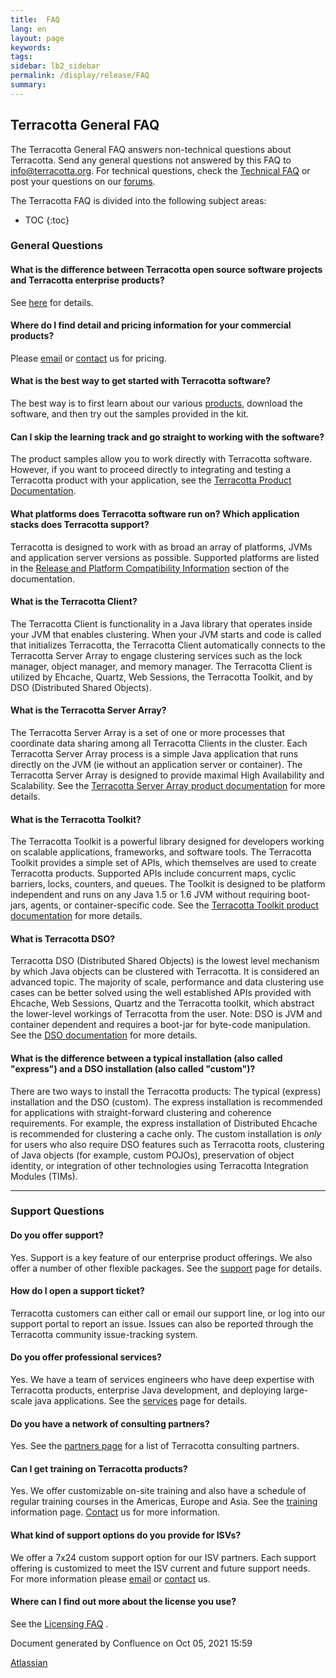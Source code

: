 ```yaml
---
title:  FAQ  
lang: en
layout: page
keywords:
tags:
sidebar: lb2_sidebar
permalink: /display/release/FAQ
summary:
---
```


Terracotta General FAQ
----------------------

The Terracotta General FAQ answers non-technical questions about Terracotta. Send any general questions not answered by this FAQ to info@terracotta.org. For technical questions, check the [Technical FAQ](Technical+FAQ) or post your questions on our [forums](http://forums.terracotta.org).

The Terracotta FAQ is divided into the following subject areas:

* TOC
{:toc}

### General Questions

#### What is the difference between Terracotta open source software projects and Terracotta enterprise products?

See [here](http://www.terracotta.org/open-source) for details.

#### Where do I find detail and pricing information for your commercial products?

Please [email](mailto:sales@terracottatech.com) or [contact](http://www.terracotta.org/contact) us for pricing.

#### What is the best way to get started with Terracotta software?

The best way is to first learn about our various [products](http://www.terracotta.org/products), download the software, and then try out the samples provided in the kit.

#### Can I skip the learning track and go straight to working with the software?

The product samples allow you to work directly with Terracotta software. However, if you want to proceed directly to integrating and testing a Terracotta product with your application, see the [Terracotta Product Documentation](http://www.terracotta.org/documentation).

#### What platforms does Terracotta software run on? Which application stacks does Terracotta support?

Terracotta is designed to work with as broad an array of platforms, JVMs and application server versions as possible. Supported platforms are listed in the [Release and Platform Compatibility Information](Home) section of the documentation.

#### What is the Terracotta Client?

The Terracotta Client is functionality in a Java library that operates inside your JVM that enables clustering. When your JVM starts and code is called that initializes Terracotta, the Terracotta Client automatically connects to the Terracotta Server Array to engage clustering services such as the lock manager, object manager, and memory manager. The Terracotta Client is utilized by Ehcache, Quartz, Web Sessions, the Terracotta Toolkit, and by DSO (Distributed Shared Objects).

#### What is the Terracotta Server Array?

The Terracotta Server Array is a set of one or more processes that coordinate data sharing among all Terracotta Clients in the cluster. Each Terracotta Server Array process is a simple Java application that runs directly on the JVM (ie without an application server or container). The Terracotta Server Array is designed to provide maximal High Availability and Scalability. See the [Terracotta Server Array product documentation](http://www.terracotta.org/documentation/server-arrays) for more details.

#### What is the Terracotta Toolkit?

The Terracotta Toolkit is a powerful library designed for developers working on scalable applications, frameworks, and software tools. The Terracotta Toolkit provides a simple set of APIs, which themselves are used to create Terracotta products. Supported APIs include concurrent maps, cyclic barriers, locks, counters, and queues. The Toolkit is designed to be platform independent and runs on any Java 1.5 or 1.6 JVM without requiring boot-jars, agents, or container-specific code. See the [Terracotta Toolkit product documentation](http://www.terracotta.org/documentation/toolkit-intro) for more details.

#### What is Terracotta DSO?

Terracotta DSO (Distributed Shared Objects) is the lowest level mechanism by which Java objects can be clustered with Terracotta. It is considered an advanced topic. The majority of scale, performance and data clustering use cases can be better solved using the well established APIs provided with Ehcache, Web Sessions, Quartz and the Terracotta toolkit, which abstract the lower-level workings of Terracotta from the user. Note: DSO is JVM and container dependent and requires a boot-jar for byte-code manipulation. See the [DSO documentation](http://www.terracotta.org/confluence/display/docs/Home) for more details.

#### What is the difference between a typical installation (also called "express") and a DSO installation (also called "custom")?

There are two ways to install the Terracotta products: The typical (express) installation and the DSO (custom). The express installation is recommended for applications with straight-forward clustering and coherence requirements. For example, the express installation of Distributed Ehcache is recommended for clustering a cache only. The custom installation is _only_ for users who also require DSO features such as Terracotta roots, clustering of Java objects (for example, custom POJOs), preservation of object identity, or integration of other technologies using Terracotta Integration Modules (TIMs).

* * *

### Support Questions

#### Do you offer support?

Yes. Support is a key feature of our enterprise product offerings. We also offer a number of other flexible packages. See the [support](http://www.terracotta.org/support) page for details.

#### How do I open a support ticket?

Terracotta customers can either call or email our support line, or log into our support portal to report an issue. Issues can also be reported through the Terracotta community issue-tracking system.

#### Do you offer professional services?

Yes. We have a team of services engineers who have deep expertise with Terracotta products, enterprise Java development, and deploying large-scale java applications. See the [services](http://www.terracotta.org/services) page for details.

#### Do you have a network of consulting partners?

Yes. See the [partners page](http://www.terracotta.org/company/partners) for a list of Terracotta consulting partners.

#### Can I get training on Terracotta products?

Yes. We offer customizable on-site training and also have a schedule of regular training courses in the Americas, Europe and Asia. See the [training](http://www.terracotta.org/training) information page. [Contact](http://www.terracotta.org/contact) us for more information.

#### What kind of support options do you provide for ISVs?

We offer a 7x24 custom support option for our ISV partners. Each support offering is customized to meet the ISV current and future support needs. For more information please [email](mailto:info@terracottatech.com) or [contact](http://www.terracotta.org/contact) us.

#### Where can I find out more about the license you use?

See the [Licensing FAQ](http://www.terracotta.org/legal/licensing-faq) .

Document generated by Confluence on Oct 05, 2021 15:59

[Atlassian](http://www.atlassian.com/)
